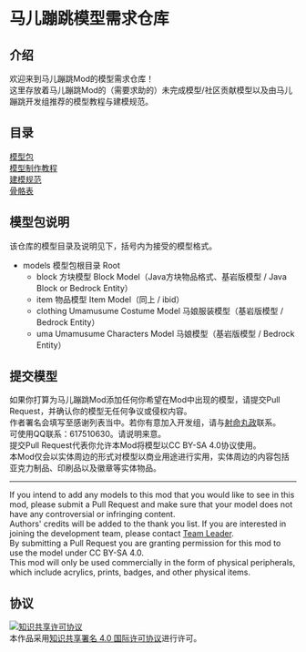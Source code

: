# 马儿蹦跳模型需求仓库
## 介绍
欢迎来到马儿蹦跳Mod的模型需求仓库！  
这里存放着马儿蹦跳Mod的（需要求助的）未完成模型/社区贡献模型以及由马儿蹦跳开发组推荐的模型教程与建模规范。  

## 目录  
[模型包](https://github.com/0999312/Umapyoi-Models/tree/main/models)  
[模型制作教程](https://github.com/0999312/Umapyoi-Models/wiki/%E7%BE%8E%E5%B7%A5%E6%95%99%E7%A8%8B%E6%8E%A8%E8%8D%90)  
[建模规范](https://github.com/0999312/Umapyoi-Models/wiki/%E5%BB%BA%E6%A8%A1%E8%A7%84%E8%8C%83%E4%B8%8E%E5%BB%BA%E8%AE%AE)  
[骨骼表](https://github.com/0999312/Umapyoi-Models/wiki/%E9%AA%A8%E9%AA%BC%E8%A1%A8)  

## 模型包说明
该仓库的模型目录及说明见下，括号内为接受的模型格式。  
* models 模型包根目录 Root  
  * block 方块模型 Block Model（Java方块物品格式、基岩版模型 / Java Block or Bedrock Entity）
  * item 物品模型 Item Model（同上 / ibid）  
  * clothing Umamusume Costume Model 马娘服装模型（基岩版模型 / Bedrock Entity）  
  * uma Umamusume Characters Model 马娘模型（基岩版模型 / Bedrock Entity）  

## 提交模型
如果你打算为马儿蹦跳Mod添加任何你希望在Mod中出现的模型，请提交Pull Request，并确认你的模型无任何争议或侵权内容。  
作者署名会填写至感谢列表当中。若你有意加入开发组，请与[射命丸政](https://twitter.com/SyameimaruZheng)联系。  
可使用QQ联系：617510630。请说明来意。  
提交Pull Request代表你允许本Mod将模型以CC BY-SA 4.0协议使用。  
本Mod仅会以实体周边的形式对模型以商业用途进行实用，实体周边的内容包括亚克力制品、印刷品以及徽章等实体物品。   
***
If you intend to add any models to this mod that you would like to see in this mod, please submit a Pull Request and make sure that your model does not have any controversial or infringing content.    
Authors' credits will be added to the thank you list. If you are interested in joining the development team, please contact [Team Leader](https://twitter.com/SyameimaruZheng).      
By submitting a Pull Request you are granting permission for this mod to use the model under CC BY-SA 4.0.    
This mod will only be used commercially in the form of physical peripherals, which include acrylics, prints, badges, and other physical items.  

## 协议
<a rel="license" href="http://creativecommons.org/licenses/by-sa/4.0/"><img alt="知识共享许可协议" style="border-width:0" src="https://i.creativecommons.org/l/by-sa/4.0/88x31.png" /></a><br />本作品采用<a rel="license" href="http://creativecommons.org/licenses/by-sa/4.0/">知识共享署名 4.0 国际许可协议</a>进行许可。  
